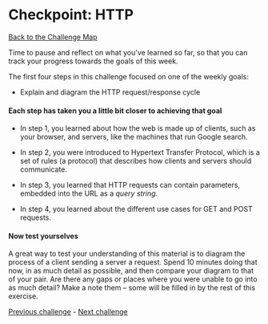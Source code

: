 # Checkpoint: HTTP

[Back to the Challenge Map](README.md)

Time to pause and reflect on what you've learned so far, so that you can track your progress towards the goals of this week.

The first four steps in this challenge focused on one of the weekly goals:

* Explain and diagram the HTTP request/response cycle

#### Each step has taken you a little bit closer to achieving that goal

* In step 1, you learned about how the web is made up of clients, such as your browser, and servers, like the machines that run Google search.

* In step 2, you were introduced to Hypertext Transfer Protocol, which is a set of rules (a protocol) that describes how clients and servers should communicate.

* In step 3, you learned that HTTP requests can contain parameters, embedded into the URL as a _query string_.

* In step 4, you learned about the different use cases for GET and POST requests.

#### Now test yourselves

A great way to test your understanding of this material is to diagram the process of a client sending a server a request. Spend 10 minutes doing that now, in as much detail as possible, and then compare your diagram to that of your pair. Are there any gaps or places where you were unable to go into as much detail? Make a note them – some will be filled in by the rest of this exercise.

[Previous challenge](http_verbs.md) - [Next challenge](sinatra_getting_started.md)